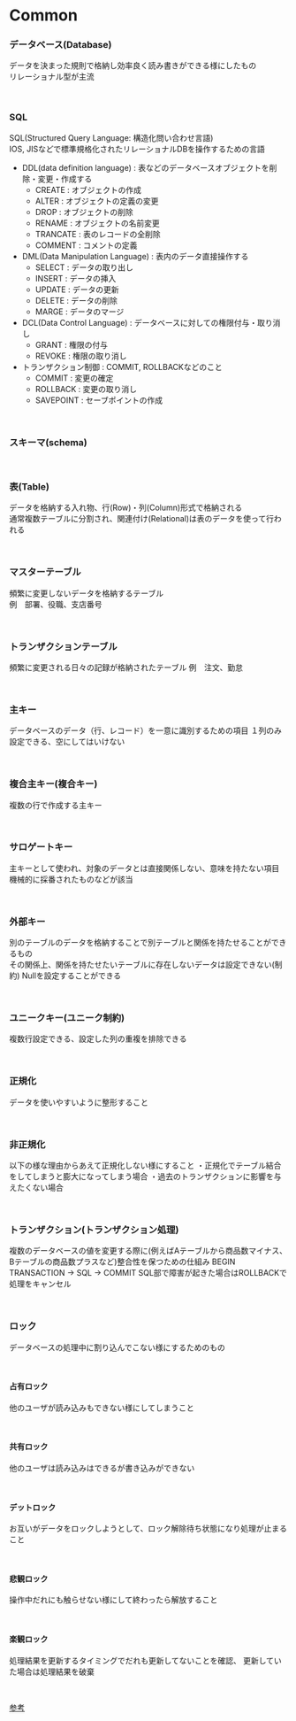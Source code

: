 # Common

### **データベース(Database)**
データを決まった規則で格納し効率良く読み書きができる様にしたもの</br>
リレーショナル型が主流

</br>

### **SQL**
SQL(Structured Query Language: 構造化問い合わせ言語)</br>
IOS, JISなどで標準規格化されたリレーショナルDBを操作するための言語
- DDL(data definition language) : 表などのデータベースオブジェクトを削除・変更・作成する
  - CREATE : オブジェクトの作成
  - ALTER : オブジェクトの定義の変更
  - DROP : オブジェクトの削除
  - RENAME : オブジェクトの名前変更
  - TRANCATE : 表のレコードの全削除
  - COMMENT : コメントの定義
- DML(Data Manipulation Language) : 表内のデータ直接操作する
  - SELECT : データの取り出し
  - INSERT : データの挿入
  - UPDATE : データの更新
  - DELETE : データの削除
  - MARGE : データのマージ
- DCL(Data Control Language) : データベースに対しての権限付与・取り消し
  - GRANT : 権限の付与
  - REVOKE : 権限の取り消し
- トランザクション制御 : COMMIT, ROLLBACKなどのこと
  - COMMIT : 変更の確定
  - ROLLBACK : 変更の取り消し
  - SAVEPOINT : セーブポイントの作成

</br>

### **スキーマ(schema)**

</br>

### **表(Table)**
データを格納する入れ物、行(Row)・列(Column)形式で格納される</br>
通常複数テーブルに分割され、関連付け(Relational)は表のデータを使って行われる

</br>

### **マスターテーブル**

頻繁に変更しないデータを格納するテーブル</br>
例　部署、役職、支店番号

</br>

### **トランザクションテーブル**
頻繁に変更される日々の記録が格納されたテーブル
例　注文、勤怠

</br>

### **主キー**
データベースのデータ（行、レコード）を一意に識別するための項目
１列のみ設定できる、空にしてはいけない

</br>

### **複合主キー(複合キー)**
複数の行で作成する主キー

</br>

### **サロゲートキー**
主キーとして使われ、対象のデータとは直接関係しない、意味を持たない項目</br>
機械的に採番されたものなどが該当

</br>

### **外部キー**
別のテーブルのデータを格納することで別テーブルと関係を持たせることができるもの</br>
その関係上、関係を持たせたいテーブルに存在しないデータは設定できない(制約)
Nullを設定することができる

</br>

### **ユニークキー(ユニーク制約)**
複数行設定できる、設定した列の重複を排除できる

</br>

### **正規化**
データを使いやすいように整形すること

</br>

### **非正規化**
以下の様な理由からあえて正規化しない様にすること
・正規化でテーブル結合をしてしまうと膨大になってしまう場合
・過去のトランザクションに影響を与えたくない場合

</br>

### **トランザクション(トランザクション処理)**
複数のデータベースの値を変更する際に(例えばAテーブルから商品数マイナス、Bテーブルの商品数プラスなど)整合性を保つための仕組み
BEGIN TRANSACTION  -> SQL  -> COMMIT
SQL部で障害が起きた場合はROLLBACKで処理をキャンセル

</br>


### **ロック**
データベースの処理中に割り込んでこない様にするためのもの

</br>

#### **占有ロック**
他のユーザが読み込みもできない様にしてしまうこと

</br>

#### **共有ロック**
他のユーザは読み込みはできるが書き込みができない

</br>

#### **デットロック**
お互いがデータをロックしようとして、ロック解除待ち状態になり処理が止まること

</br>

#### **悲観ロック**
操作中だれにも触らせない様にして終わったら解放すること

</br>

#### **楽観ロック**
処理結果を更新するタイミングでだれも更新してないことを確認、
更新していた場合は処理結果を破棄

</br>

[参考](https://sowel.co.jp/PDF_file/SQL/Other/DB_GeneralTerm.pdf)